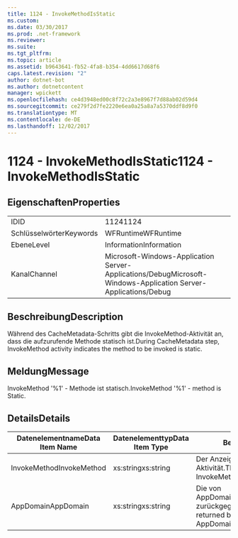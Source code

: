 ```yaml
---
title: 1124 - InvokeMethodIsStatic
ms.custom: 
ms.date: 03/30/2017
ms.prod: .net-framework
ms.reviewer: 
ms.suite: 
ms.tgt_pltfrm: 
ms.topic: article
ms.assetid: b9643641-fb52-4fa8-b354-4dd6617d68f6
caps.latest.revision: "2"
author: dotnet-bot
ms.author: dotnetcontent
manager: wpickett
ms.openlocfilehash: ce4d3948ed00c8f72c2a3e8967f7d88ab02d59d4
ms.sourcegitcommit: ce279f2d7fe2220e6ea0a25a8a7a5370ddf8d9f0
ms.translationtype: MT
ms.contentlocale: de-DE
ms.lasthandoff: 12/02/2017
---
```

# <a name="1124---invokemethodisstatic"></a><span data-ttu-id="14724-102">1124 - InvokeMethodIsStatic</span><span class="sxs-lookup"><span data-stu-id="14724-102">1124 - InvokeMethodIsStatic</span></span>
## <a name="properties"></a><span data-ttu-id="14724-103">Eigenschaften</span><span class="sxs-lookup"><span data-stu-id="14724-103">Properties</span></span>  
  
|||  
|-|-|  
|<span data-ttu-id="14724-104">ID</span><span class="sxs-lookup"><span data-stu-id="14724-104">ID</span></span>|<span data-ttu-id="14724-105">1124</span><span class="sxs-lookup"><span data-stu-id="14724-105">1124</span></span>|  
|<span data-ttu-id="14724-106">Schlüsselwörter</span><span class="sxs-lookup"><span data-stu-id="14724-106">Keywords</span></span>|<span data-ttu-id="14724-107">WFRuntime</span><span class="sxs-lookup"><span data-stu-id="14724-107">WFRuntime</span></span>|  
|<span data-ttu-id="14724-108">Ebene</span><span class="sxs-lookup"><span data-stu-id="14724-108">Level</span></span>|<span data-ttu-id="14724-109">Information</span><span class="sxs-lookup"><span data-stu-id="14724-109">Information</span></span>|  
|<span data-ttu-id="14724-110">Kanal</span><span class="sxs-lookup"><span data-stu-id="14724-110">Channel</span></span>|<span data-ttu-id="14724-111">Microsoft-Windows-Application Server-Applications/Debug</span><span class="sxs-lookup"><span data-stu-id="14724-111">Microsoft-Windows-Application Server-Applications/Debug</span></span>|  
  
## <a name="description"></a><span data-ttu-id="14724-112">Beschreibung</span><span class="sxs-lookup"><span data-stu-id="14724-112">Description</span></span>  
 <span data-ttu-id="14724-113">Während des CacheMetadata-Schritts gibt die InvokeMethod-Aktivität an, dass die aufzurufende Methode statisch ist.</span><span class="sxs-lookup"><span data-stu-id="14724-113">During CacheMetadata step, InvokeMethod activity indicates the method to be invoked is static.</span></span>  
  
## <a name="message"></a><span data-ttu-id="14724-114">Meldung</span><span class="sxs-lookup"><span data-stu-id="14724-114">Message</span></span>  
 <span data-ttu-id="14724-115">InvokeMethod '%1' - Methode ist statisch.</span><span class="sxs-lookup"><span data-stu-id="14724-115">InvokeMethod '%1' - method is Static.</span></span>  
  
## <a name="details"></a><span data-ttu-id="14724-116">Details</span><span class="sxs-lookup"><span data-stu-id="14724-116">Details</span></span>  
  
|<span data-ttu-id="14724-117">Datenelementname</span><span class="sxs-lookup"><span data-stu-id="14724-117">Data Item Name</span></span>|<span data-ttu-id="14724-118">Datenelementtyp</span><span class="sxs-lookup"><span data-stu-id="14724-118">Data Item Type</span></span>|<span data-ttu-id="14724-119">Beschreibung</span><span class="sxs-lookup"><span data-stu-id="14724-119">Description</span></span>|  
|--------------------|--------------------|-----------------|  
|<span data-ttu-id="14724-120">InvokeMethod</span><span class="sxs-lookup"><span data-stu-id="14724-120">InvokeMethod</span></span>|<span data-ttu-id="14724-121">xs:string</span><span class="sxs-lookup"><span data-stu-id="14724-121">xs:string</span></span>|<span data-ttu-id="14724-122">Der Anzeigename der InvokeMethod-Aktivität.</span><span class="sxs-lookup"><span data-stu-id="14724-122">The display name of the InvokeMethod activity.</span></span>|  
|<span data-ttu-id="14724-123">AppDomain</span><span class="sxs-lookup"><span data-stu-id="14724-123">AppDomain</span></span>|<span data-ttu-id="14724-124">xs:string</span><span class="sxs-lookup"><span data-stu-id="14724-124">xs:string</span></span>|<span data-ttu-id="14724-125">Die von AppDomain.CurrentDomain.FriendlyName zurückgegebene Zeichenfolge.</span><span class="sxs-lookup"><span data-stu-id="14724-125">The string returned by AppDomain.CurrentDomain.FriendlyName.</span></span>|
